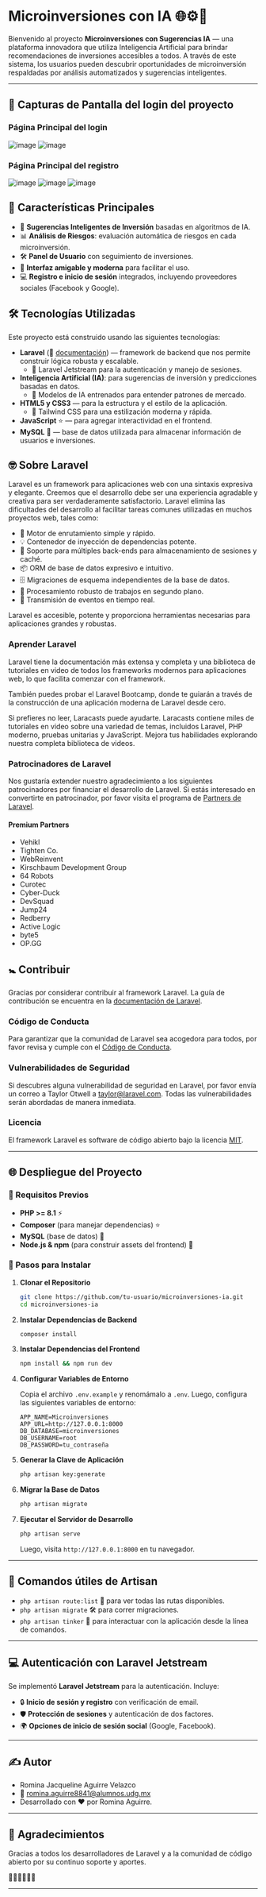 # Microinversiones con IA 🌐⚙️🧠

Bienvenido al proyecto **Microinversiones con Sugerencias IA** — una plataforma innovadora que utiliza Inteligencia Artificial para brindar recomendaciones de inversiones accesibles a todos. A través de este sistema, los usuarios pueden descubrir oportunidades de microinversión respaldadas por análisis automatizados y sugerencias inteligentes.

---

## 📸 Capturas de Pantalla del login del proyecto 

### Página Principal del login
![image](https://github.com/user-attachments/assets/1f663052-755a-4392-9ae9-36e39a192315)
![image](https://github.com/user-attachments/assets/171590e7-8b1e-4a0d-8895-ec64d59d2464)


### Página Principal del registro
![image](https://github.com/user-attachments/assets/f6ce1ed0-0be2-49a5-9e16-f61fb9bca58f)
![image](https://github.com/user-attachments/assets/91e61cf4-7bfe-4bde-8f5a-318d42bf9454)
![image](https://github.com/user-attachments/assets/e0c54607-643c-4ed6-a67e-9d11b3fe1096)


## 🚀 Características Principales

- 🧠 **Sugerencias Inteligentes de Inversión** basadas en algoritmos de IA.
- 📊 **Análisis de Riesgos**: evaluación automática de riesgos en cada microinversión.
- 🛠️ **Panel de Usuario** con seguimiento de inversiones.
- 👋 **Interfaz amigable y moderna** para facilitar el uso.
- 💻 **Registro e inicio de sesión** integrados, incluyendo proveedores sociales (Facebook y Google).

## 🛠️ Tecnologías Utilizadas

Este proyecto está construido usando las siguientes tecnologías:

- **Laravel** (🚀 [documentación](https://laravel.com/docs)) — framework de backend que nos permite construir lógica robusta y escalable.
  - 🎉 Laravel Jetstream para la autenticación y manejo de sesiones.
- **Inteligencia Artificial (IA)**: para sugerencias de inversión y predicciones basadas en datos.
  - 🧠 Modelos de IA entrenados para entender patrones de mercado.
- **HTML5 y CSS3** — para la estructura y el estilo de la aplicación.
  - 💄 Tailwind CSS para una estilización moderna y rápida.
- **JavaScript** ⭐️ — para agregar interactividad en el frontend.
- **MySQL** 📁 — base de datos utilizada para almacenar información de usuarios e inversiones.

## 🤓 Sobre Laravel

Laravel es un framework para aplicaciones web con una sintaxis expresiva y elegante. Creemos que el desarrollo debe ser una experiencia agradable y creativa para ser verdaderamente satisfactorio. Laravel elimina las dificultades del desarrollo al facilitar tareas comunes utilizadas en muchos proyectos web, tales como:

- 🚀 Motor de enrutamiento simple y rápido.
- 💡 Contenedor de inyección de dependencias potente.
- 🔄 Soporte para múltiples back-ends para almacenamiento de sesiones y caché.
- 📦 ORM de base de datos expresivo e intuitivo.
- 🗄️ Migraciones de esquema independientes de la base de datos.
- 🔧 Procesamiento robusto de trabajos en segundo plano.
- 📡 Transmisión de eventos en tiempo real.

Laravel es accesible, potente y proporciona herramientas necesarias para aplicaciones grandes y robustas.

### Aprender Laravel

Laravel tiene la documentación más extensa y completa y una biblioteca de tutoriales en video de todos los frameworks modernos para aplicaciones web, lo que facilita comenzar con el framework.

También puedes probar el Laravel Bootcamp, donde te guiarán a través de la construcción de una aplicación moderna de Laravel desde cero.

Si prefieres no leer, Laracasts puede ayudarte. Laracasts contiene miles de tutoriales en video sobre una variedad de temas, incluidos Laravel, PHP moderno, pruebas unitarias y JavaScript. Mejora tus habilidades explorando nuestra completa biblioteca de videos.

### Patrocinadores de Laravel

Nos gustaría extender nuestro agradecimiento a los siguientes patrocinadores por financiar el desarrollo de Laravel. Si estás interesado en convertirte en patrocinador, por favor visita el programa de [Partners de Laravel](https://laravel.com/partners).

#### Premium Partners

- Vehikl
- Tighten Co.
- WebReinvent
- Kirschbaum Development Group
- 64 Robots
- Curotec
- Cyber-Duck
- DevSquad
- Jump24
- Redberry
- Active Logic
- byte5
- OP.GG

## 🚼 Contribuir

Gracias por considerar contribuir al framework Laravel. La guía de contribución se encuentra en la [documentación de Laravel](https://laravel.com/docs/contributions).

### Código de Conducta

Para garantizar que la comunidad de Laravel sea acogedora para todos, por favor revisa y cumple con el [Código de Conducta](https://laravel.com/docs/contributions#code-of-conduct).

### Vulnerabilidades de Seguridad

Si descubres alguna vulnerabilidad de seguridad en Laravel, por favor envía un correo a Taylor Otwell a [taylor@laravel.com](mailto:taylor@laravel.com). Todas las vulnerabilidades serán abordadas de manera inmediata.

### Licencia

El framework Laravel es software de código abierto bajo la licencia [MIT](https://opensource.org/licenses/MIT).

---

## 🌐 Despliegue del Proyecto

### 🤖 Requisitos Previos

- **PHP >= 8.1** ⚡️
- **Composer** (para manejar dependencias) ⭐️
- **MySQL** (base de datos) 📁
- **Node.js & npm** (para construir assets del frontend) 🌟

### 🚀 Pasos para Instalar

1. **Clonar el Repositorio**

   ```sh
   git clone https://github.com/tu-usuario/microinversiones-ia.git
   cd microinversiones-ia
   ```

2. **Instalar Dependencias de Backend**

   ```sh
   composer install
   ```

3. **Instalar Dependencias del Frontend**

   ```sh
   npm install && npm run dev
   ```

4. **Configurar Variables de Entorno**
   
   Copia el archivo `.env.example` y renomámalo a `.env`. Luego, configura las siguientes variables de entorno:

   ```
   APP_NAME=Microinversiones
   APP_URL=http://127.0.0.1:8000
   DB_DATABASE=microinversiones
   DB_USERNAME=root
   DB_PASSWORD=tu_contraseña
   ```

5. **Generar la Clave de Aplicación**

   ```sh
   php artisan key:generate
   ```

6. **Migrar la Base de Datos**

   ```sh
   php artisan migrate
   ```

7. **Ejecutar el Servidor de Desarrollo**

   ```sh
   php artisan serve
   ```

   Luego, visita `http://127.0.0.1:8000` en tu navegador.

---

## 🔧 Comandos útiles de Artisan

- `php artisan route:list` 🏦 para ver todas las rutas disponibles.
- `php artisan migrate` 🛠️ para correr migraciones.
- `php artisan tinker` 🤯 para interactuar con la aplicación desde la línea de comandos.

---

## 💻 Autenticación con Laravel Jetstream

Se implementó **Laravel Jetstream** para la autenticación. Incluye:

- 🔒 **Inicio de sesión y registro** con verificación de email.
- 🛡️ **Protección de sesiones** y autenticación de dos factores.
- 🌍 **Opciones de inicio de sesión social** (Google, Facebook).

---

## ✍️ Autor
- Romina Jacqueline Aguirre Velazco
- 📧 romina.aguirre8841@alumnos.udg.mx
- Desarrollado con ❤️ por Romina Aguirre. 


---

## 🙌 Agradecimientos

Gracias a todos los desarrolladores de Laravel y a la comunidad de código abierto por su continuo soporte y aportes.

👏🏻👏🏻👏🏻

---


